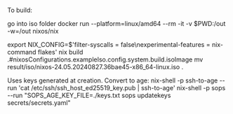 To build:

go into iso folder
docker run --platform=linux/amd64 --rm -it -v $PWD:/out -w=/out nixos/nix

export NIX_CONFIG=$'filter-syscalls = false\nexperimental-features = nix-command flakes'
nix build .#nixosConfigurations.exampleIso.config.system.build.isoImage
mv result/iso/nixos-24.05.20240827.36bae45-x86_64-linux.iso .

Uses keys generated at creation. Convert to age:
nix-shell -p ssh-to-age --run 'cat /etc/ssh/ssh_host_ed25519_key.pub | ssh-to-age'
nix-shell -p sops --run "SOPS_AGE_KEY_FILE=./keys.txt sops updatekeys secrets/secrets.yaml"
